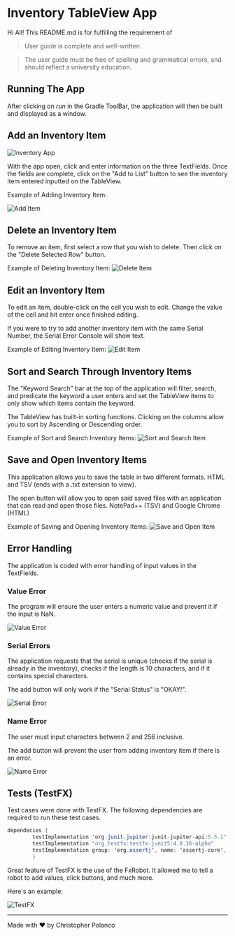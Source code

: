# Inventory TableView App

Hi All! This README.md is for fulfilling the requirement of
>User guide is complete and well-written.

>The user guide must be free of spelling and grammatical errors, and should reflect a university education.

## Running The App

After clicking on *run* in the Gradle ToolBar, the application will then be built and displayed  as a window.

## Add an Inventory Item

![Inventory App](https://s6.gifyu.com/images/Screenshot-2021-07-25-151056.png)

With the app open, click and enter information on the three TextFields.
Once the fields are complete, click on the "Add to List" button to see the inventory item entered inputted on the TableView.

Example of Adding Inventory Item:

![Add Item](https://s6.gifyu.com/images/addItem.gif)

## Delete an Inventory Item
To remove an item, first select a row that you wish to delete. Then click on the "Delete Selected Row" button.

Example of Deleting Inventory Item:
![Delete Item](https://s6.gifyu.com/images/deleteItem.gif)


## Edit an Inventory Item
To edit an item, double-click on the cell you wish to edit. Change the value of the cell and hit enter once finished editing.

If you were to try to add another inventory item with the same Serial Number, the Serial Error Console will show text.

Example of Editing Inventory Item:
![Edit Item](https://s6.gifyu.com/images/editItem.gif)

## Sort and Search Through Inventory Items
The "Keyword Search" bar at the top of the application will filter, search, and predicate the keyword a user enters and set the TableView items to only show which items contain the keyword.

The TableView has built-in sorting functions. Clicking on the columns allow you to sort by Ascending or Descending order.

Example of Sort and Search Inventory Items:
![Sort and Search Item](https://s6.gifyu.com/images/sortAndSearch.gif)

## Save and Open Inventory Items
This application allows you to save the table in two different formats. HTML and TSV (ends with a .txt extension to view).

The open button will allow you to open said saved files with an application that can read and open those files. NotePad++ (TSV) and Google Chrome (HTML)

Example of Saving and Opening Inventory Items:
![Save and Open Item](https://s6.gifyu.com/images/saveAndOpen2.gif)

## Error Handling
The application is coded with error handling of input values in the TextFields. 

### Value Error
The program will ensure the user enters a numeric value and prevent it if the input is NaN.

![Value Error](https://s6.gifyu.com/images/valueError.gif)

### Serial Errors
The application requests that the serial is unique (checks if the serial is already in the inventory), checks if the length is 10 characters, and if it contains special characters.

The add button will only work if the "Serial Status" is "OKAY!".

![Serial Error](https://s6.gifyu.com/images/serialError.gif)

### Name Error
The user must input characters between 2 and 256 inclusive.

The add button will prevent the user from adding inventory item if there is an error.

![Name Error](https://s6.gifyu.com/images/nameError1efc136c66c678c8.gif)

## Tests (TestFX)
Test cases were done with TestFX. The following dependencies are required to run these test cases.

```java
dependecies {
        testImplementation 'org.junit.jupiter:junit-jupiter-api:5.5.1'
        testImplementation "org.testfx:testfx-junit5:4.0.16-alpha"
        testImplementation group: 'org.assertj', name: 'assertj-core', version: '3.13.2'
        }
```

Great feature of TestFX is the use of the FxRobot. It allowed me to tell a robot to add values, click buttons, and much more.

Here's an example:

![TestFX](https://s6.gifyu.com/images/testFX2.gif)

---
Made with ♥ by Christopher Polanco